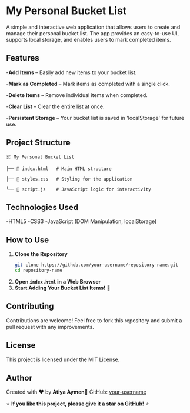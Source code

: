 # My Personal Bucket List

A simple and interactive web application that allows users to create and manage their personal bucket list. The app provides an easy-to-use UI, supports local storage, and enables users to mark completed items.

## Features

-**Add Items** – Easily add new items to your bucket list.

-**Mark as Completed** – Mark items as completed with a single click.

-**Delete Items** – Remove individual items when completed.

-**Clear List** – Clear the entire list at once.

-**Persistent Storage** – Your bucket list is saved in 'localStorage' for future use.

## Project Structure
```
📦 My Personal Bucket List

├── 📄 index.html   # Main HTML structure

├── 🎨 styles.css   # Styling for the application

└── 🎯 script.js    # JavaScript logic for interactivity
```
## Technologies Used

-HTML5
-CSS3
-JavaScript (DOM Manipulation, localStorage)

## How to Use

1. **Clone the Repository**
   ```sh
   git clone https://github.com/your-username/repository-name.git
   cd repository-name
   ```
2. **Open `index.html` in a Web Browser**
3. **Start Adding Your Bucket List Items!** 🎉

## Contributing

Contributions are welcome! Feel free to fork this repository and submit a pull request with any improvements.

## License

This project is licensed under the MIT License.

## Author

Created with ❤️ by **Atiya Aymen**🔗 GitHub: [your-username](https://github.com/your-username)

⭐ **If you like this project, please give it a star on GitHub!** ⭐



